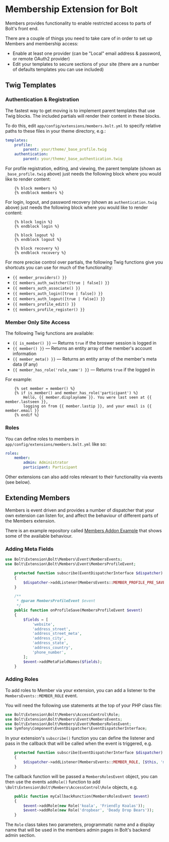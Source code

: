 Membership Extension for Bolt
=============================

Members provides functionality to enable restricted access to parts of Bolt's 
front end.

There are a couple of things you need to take care of in order to set up Members 
and membership access:
  * Enable at least one provider (can be "Local" email address & password, or remote OAuth2 provider)
  * Edit your templates to secure sections of your site (there are a number of defaults templates you can use included)


Twig Templates
--------------

### Authentication & Registration

The fastest way to get moving is to implement parent templates that use Twig blocks. The included partials will render
their content in these blocks.

To do this, edit `app/config/extensions/members.bolt.yml` to specify relative paths to these files in your theme 
directory, e.g.:

```yaml
templates:
    profile:
        parent: your/theme/_base_profile.twig
    authentication:
        parent: your/theme/_base_authentication.twig
```

For profile registration, editing, and viewing, the parent template (shown as `_base_profile.twig` above) just needs the 
following block where you would like to render content: 

```twig
    {% block members %}
    {% endblock members %}
```

For login, logout, and password recovery (shown as `authentication.twig` above) just needs the following block where 
you would like to render content:

```twig
    {% block login %}
    {% endblock login %}

    {% block logout %}
    {% endblock logout %}

    {% block recovery %}
    {% endblock recovery %}
```

For more precise control over partials, the following Twig functions give you shortcuts you can use for much of the 
functionality:

  * `{{ member_providers() }}`
  * `{{ members_auth_switcher([true | false]) }}`
  * `{{ members_auth_associate() }}`
  * `{{ members_auth_login([true | false]) }}`
  * `{{ members_auth_logout([true | false]) }}`
  * `{{ members_profile_edit() }}`
  * `{{ members_profile_register() }}`


### Member Only Site Access

The following Twig functions are available:
  * `{{ is_member() }}` — Returns `true` if the broswer session is logged in
  * `{{ member() }}` — Returns an entity array of the member's account information
  * `{{ member_meta() }}` —  Returns an entity array of the member's meta data (if any) 
  * `{{ member_has_role('role_name') }}` — Returns `true` if the logged in  

For example:

```twig
    {% set member = member() %}
    {% if is_member() and member_has_role('participant') %}
        Hello, {{ member.displayname }}. You were last seen at {{ member.lastseen }},
        logging on from {{ member.lastip }}, and your email is {{ member.email }}
    {% endif %}
```


### Roles

You can define roles to members in `app/config/extensions/members.bolt.yml` like so:

```yaml
roles:
    member:
        admin: Administrator
        participant: Participant
```

Other extensions can also add roles relevant to their functionality via events (see below).

Extending Members
-----------------

Members is event driven and provides a number of dispatcher that your own extension can listen for, and affect the 
behaviour of different parts of the Members extension. 

There is an example repository called [Members Addon Example](https://github.com/bolt/Members-Addon-Example) that shows 
some of the available behaviour.

### Adding Meta Fields

```php
use Bolt\Extension\Bolt\Members\Event\MembersEvents;
use Bolt\Extension\Bolt\Members\Event\MembersProfileEvent;
```

```php
    protected function subscribe(EventDispatcherInterface $dispatcher)
    {
        $dispatcher->addListener(MembersEvents::MEMBER_PROFILE_PRE_SAVE, [$this, 'onProfileSave']);
    }

    /**
     * @param MembersProfileEvent $event
     */
    public function onProfileSave(MembersProfileEvent $event)
    {
        $fields = [
            'website',
            'address_street',
            'address_street_meta',
            'address_city',
            'address_state',
            'address_country',
            'phone_number',
        ];
        $event->addMetaFieldNames($fields);
    }
```

### Adding Roles 

To add roles to Member via your extension, you can add a listener to the `MembersEvents::MEMBER_ROLE` event.
 
You will need the following use statements at the top of your PHP class file:

```php
use Bolt\Extension\Bolt\Members\AccessControl\Role;
use Bolt\Extension\Bolt\Members\Event\MembersEvents;
use Bolt\Extension\Bolt\Members\Event\MembersRolesEvent;
use Symfony\Component\EventDispatcher\EventDispatcherInterface;
```

In your extension's `subscribe()` function you can define the listener and pass in the callback that will be called when
the event is triggered, e.g.

```php
    protected function subscribe(EventDispatcherInterface $dispatcher)
    {
        $dispatcher->addListener(MembersEvents::MEMBER_ROLE, [$this, 'myCallbackRunction']);
    }
```

The callback function will be passed a `MembersRolesEvent` object, you can then use the events `addRole()` function to
add `\Bolt\Extension\Bolt\Members\AccessControl\Role` objects, e.g.

```php
    public function myCallbackRunction(MembersRolesEvent $event)
    {
        $event->addRole(new Role('koala', 'Friendly Koalas'));
        $event->addRole(new Role('dropbear', 'Deady Drop Bears'));
    }
```

The `Role` class takes two parameters, programmatic name and a display name that will be used in the members admin pages
in Bolt's backend admin section.

